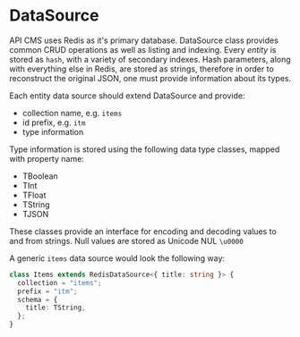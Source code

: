 # DataSource

API CMS uses Redis as it's primary database.
DataSource class provides common CRUD operations as well as listing and indexing. Every _entity_ is stored as `hash`, with a variety of secondary indexes. Hash parameters, along with everything else in Redis, are stored as strings, therefore in order to reconstruct the original JSON, one must provide information about its types.

Each entity data source should extend DataSource and provide:

- collection name, e.g. `items`
- id prefix, e.g. `itm`
- type information

Type information is stored using the following data type classes, mapped with property name:

- TBoolean
- TInt
- TFloat
- TString
- TJSON

These classes provide an interface for encoding and decoding values to and from strings.
Null values are stored as Unicode NUL `\u0000`

A generic `items` data source would look the following way:

```ts
class Items extends RedisDataSource<{ title: string }> {
  collection = "items";
  prefix = "itm";
  schema = {
    title: TString,
  };
}
```

